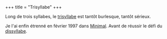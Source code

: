 +++
title = "Trisyllabe"
+++

Long de trois syllabes, le [trisyllabe](https://fr.wikipedia.org/wiki/Trisyllabe) est tantôt burlesque, tantôt sérieux.

Je l'ai enfin étrenné en février 1997 dans [Minimal](../../seasons/3_troisieme_saison/minimal). Avant de réussir le défi du [dissyllabe](./dissyllabe).
